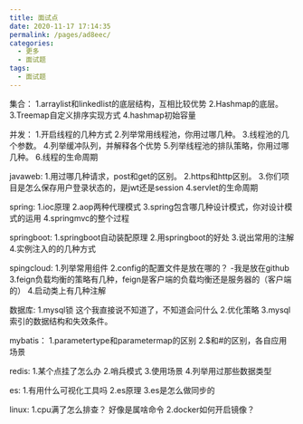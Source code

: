 ```yaml
---
title: 面试点
date: 2020-11-17 17:14:35
permalink: /pages/ad8eec/
categories:
  - 更多
  - 面试题
tags:
  - 面试题
---
```

集合：
 1.arraylist和linkedlist的底层结构，互相比较优势
 2.Hashmap的底层。
 3.Treemap自定义排序实现方式
 4.hashmap初始容量

并发：
1.开启线程的几种方式
2.列举常用线程池，你用过哪几种。
3.线程池的几个参数。
4.列举缓冲队列，并解释各个优势
5.列举线程池的排队策略，你用过哪几种。
6.线程的生命周期

javaweb:
1.用过哪几种请求，post和get的区别。
2.https和http区别。
3.你们项目是怎么保存用户登录状态的，是jwt还是session
4.servlet的生命周期

spring:
1.ioc原理
2.aop两种代理模式
3.spring包含哪几种设计模式，你对设计模式的运用
4.springmvc的整个过程

springboot:
1.springboot自动装配原理
2.用springboot的好处
3.说出常用的注解
4.实例注入的的几种方式

spingcloud:
1.列举常用组件
2.config的配置文件是放在哪的？ 	-我是放在github
3.feign负载均衡的策略有几种，feign是客户端的负载均衡还是服务器的（客户端的）
4.启动类上有几种注解


数据库:
1.mysql锁		这个我直接说不知道了，不知道会问什么
2.优化策略
3.mysql索引的数据结构和失效条件。

mybatis：
1.parametertype和parametermap的区别
2.$和#的区别，各自应用场景

redis:
1.某个点挂了怎么办
2.哨兵模式
3.使用场景
4.列举用过那些数据类型

es:
1.有用什么可视化工具吗
2.es原理
3.es是怎么做同步的

linux:
1.cpu满了怎么排查？  好像是属啥命令
2.docker如何开启镜像？